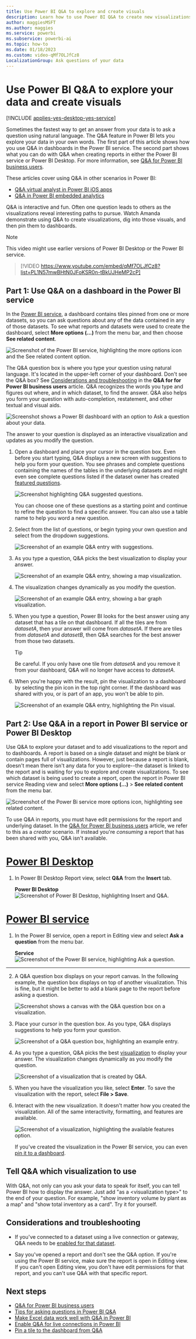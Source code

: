 ```yaml
---
title: Use Power BI Q&A to explore and create visuals
description: Learn how to use Power BI Q&A to create new visualizations on dashboards and in reports.
author: maggiesMSFT
ms.author: maggies
ms.service: powerbi
ms.subservice: powerbi-ai
ms.topic: how-to
ms.date: 01/18/2023
ms.custom: video-qMf7OLJfCz8
LocalizationGroup: Ask questions of your data
---
```

# Use Power BI Q&A to explore your data and create visuals

[!INCLUDE [applies-yes-desktop-yes-service](../includes/applies-yes-desktop-yes-service.md)]

Sometimes the fastest way to get an answer from your data is to ask a question using natural language. The Q&A feature in Power BI lets you explore your data in your own words. The first part of this article shows how you use Q&A in dashboards in the Power BI service. The second part shows what you can do with Q&A when creating reports in either the Power BI service or Power BI Desktop. For more information, see [Q&A for Power BI business users](../consumer/end-user-q-and-a.md).

These articles cover using Q&A in other scenarios in Power BI:

- [Q&A virtual analyst in Power BI iOS apps](../consumer/mobile/mobile-apps-ios-qna.md)
- [Q&A in Power BI embedded analytics](../developer/embedded/qanda.md)

Q&A is interactive and fun. Often one question leads to others as the visualizations reveal interesting paths to pursue. Watch Amanda demonstrate using Q&A to create visualizations, dig into those visuals, and then pin them to dashboards.

> [!NOTE]
> This video might use earlier versions of Power BI Desktop or the Power BI service.

> [!VIDEO https://www.youtube.com/embed/qMf7OLJfCz8?list=PL1N57mwBHtN0JFoKSR0n-tBkUJHeMP2cP]

## Part 1: Use Q&A on a dashboard in the Power BI service

In the [Power BI service](/app.powerbi.com), a dashboard contains tiles pinned from one or more datasets, so you can ask questions about any of the data contained in any of those datasets. To see what reports and datasets were used to create the dashboard, select **More options (...)** from the menu bar, and then choose **See related content**.

![Screenshot of the Power BI service, highlighting the more options icon and the See related content option.](media/power-bi-tutorial-q-and-a/power-bi-view-related.png)

The Q&A question box is where you type your question using natural language. It's located in the upper-left corner of your dashboard. Don't see the Q&A box? See [Considerations and troubleshooting](../consumer/end-user-q-and-a.md#considerations-and-troubleshooting) in the **Q&A for for Power BI business users** article. Q&A recognizes the words you type and figures out where, and in which dataset, to find the answer. Q&A also helps you form your question with auto-completion, restatement, and other textual and visual aids.

![Screenshot shows a Power BI dashboard with an option to Ask a question about your data.](media/power-bi-tutorial-q-and-a/powerbi-qna.png)

The answer to your question is displayed as an interactive visualization and updates as you modify the question.

1. Open a dashboard and place your cursor in the question box. Even before you start typing, Q&A displays a new screen with suggestions to help you form your question. You see phrases and complete questions containing the names of the tables in the underlying datasets and might even see complete questions listed if the dataset owner has created [featured questions](service-q-and-a-create-featured-questions.md).

   ![Screenshot highlighting Q&A suggested questions.](media/power-bi-tutorial-q-and-a/power-bi-qna-suggested-questions.png)

   You can choose one of these questions as a starting point and continue to refine the question to find a specific answer. You can also use a table name to help you word a new question.

2. Select from the list of questions, or begin typing your own question and select from the dropdown suggestions.

   ![Screenshot of an example Q&A entry with suggestions.](media/power-bi-tutorial-q-and-a/power-bi-qna-select-a-question-how-many-stores.png)

3. As you type a question, Q&A picks the best visualization to display your answer.

   ![Screenshot of an example Q&A entry, showing a map visualization.](media/power-bi-tutorial-q-and-a/power-bi-qna-how-many-stores-by-state.png)

4. The visualization changes dynamically as you modify the question.

   ![Screenshot of an example Q&A entry, showing a bar graph visualization.](media/power-bi-tutorial-q-and-a/power-bi-qna-stores-by-state-bar-chart.png)

5. When you type a question, Power BI looks for the best answer using any dataset that has a tile on that dashboard. If all the tiles are from *datasetA*, then your answer will come from *datasetA*. If there are tiles from *datasetA* and *datasetB*, then Q&A searches for the best answer from those two datasets.

   > [!TIP]
   > Be careful. If you only have one tile from *datasetA* and you remove it from your dashboard, Q&A will no longer have access to *datasetA*.
   >

6. When you're happy with the result, pin the visualization to a dashboard by selecting the pin icon in the top right corner. If the dashboard was shared with you, or is part of an app, you won't be able to pin.

   ![Screenshot of an example Q&A entry, highlighting the Pin visual.](media/power-bi-tutorial-q-and-a/power-bi-qna-pin-visual.png)

## Part 2: Use Q&A in a report in Power BI service or Power BI Desktop

Use Q&A to explore your dataset and to add visualizations to the report and to dashboards. A report is based on a single dataset and might be blank or contain pages full of visualizations. However, just because a report is blank, doesn't mean there isn't any data for you to explore--the dataset is linked to the report and is waiting for you to explore and create visualizations. To see which dataset is being used to create a report, open the report in Power BI service Reading view and select **More options (...)** > **See related content** from the menu bar.

![Screenshot of the Power Bi service more options icon, highlighting see related content.](media/power-bi-tutorial-q-and-a/power-bi-view-related.png)

To use Q&A in reports, you must have edit permissions for the report and underlying dataset. In the [Q&A for Power BI business users](../consumer/end-user-q-and-a.md) article, we refer to this as a *creator* scenario. If instead you're *consuming* a report that has been shared with you, Q&A isn't available.

# [Power BI Desktop](#tab/powerbi-desktop)

1. In Power BI Desktop Report view, select **Q&A** from the **Insert** tab.

    **Power BI Desktop**
    ![Screenshot of Power BI Desktop, highlighting Insert and Q&A.](media/power-bi-tutorial-q-and-a/power-bi-desktop-question.png)

# [Power BI service](#tab/powerbi-service)

1. In the Power BI service, open a report in Editing view and select **Ask a question** from the menu bar.

    **Service**
    ![Screenshot of the Power BI service, highlighting Ask a question.](media/power-bi-tutorial-q-and-a/power-bi-service.png)

---

2. A Q&A question box displays on your report canvas. In the following example, the question box displays on top of another visualization. This is fine, but it might be better to add a blank page to the report before asking a question.

   ![Screenshot shows a canvas with the Q&A question box on a visualization.](media/power-bi-tutorial-q-and-a/power-bi-ask-question.png)

3. Place your cursor in the question box. As you type, Q&A displays suggestions to help you form your question.

   ![Screenshot of a Q&A question box, highlighting an example entry.](media/power-bi-tutorial-q-and-a/power-bi-q-and-a-suggestions.png)

4. As you type a question, Q&A picks the best [visualization](../visuals/power-bi-visualization-types-for-reports-and-q-and-a.md) to display your answer. The visualization changes dynamically as you modify the question.

   ![Screenshot of a visualization that is created by Q&A.](media/power-bi-tutorial-q-and-a/power-bi-q-and-a-visual.png)

5. When you have the visualization you like, select **Enter**. To save the visualization with the report, select **File > Save**.

6. Interact with the new visualization. It doesn't matter how you created the visualization. All of the same interactivity, formatting, and features are available.

   ![Screenshot of a visualization, highlighting the available features option.](media/power-bi-tutorial-q-and-a/power-bi-q-and-a-ellipses.png)

   If you've created the visualization in the Power BI service, you can even [pin it to a dashboard](service-dashboard-pin-tile-from-q-and-a.md).

## Tell Q&A which visualization to use

With Q&A, not only can you ask your data to speak for itself, you can tell Power BI how to display the answer. Just add "as a \<visualization type>" to the end of your question. For example, "show inventory volume by plant as a map" and "show total inventory as a card". Try it for yourself.

## Considerations and troubleshooting

- If you've connected to a dataset using a live connection or gateway, Q&A needs to be [enabled for that dataset](service-q-and-a-direct-query.md).

- Say you've opened a report and don't see the Q&A option. If you're using the Power BI service, make sure the report is open in Editing view. If you can't open Editing view, you don't have edit permissions for that report, and you can't use Q&A with that specific report.

## Next steps

- [Q&A for Power BI business users](../consumer/end-user-q-and-a.md)
- [Tips for asking questions in Power BI Q&A](../consumer/end-user-q-and-a-tips.md)
- [Make Excel data work well with Q&A in Power BI](service-prepare-data-for-q-and-a.md)
- [Enable Q&A for live connections in Power BI](service-q-and-a-direct-query.md)
- [Pin a tile to the dashboard from Q&A](service-dashboard-pin-tile-from-q-and-a.md)
